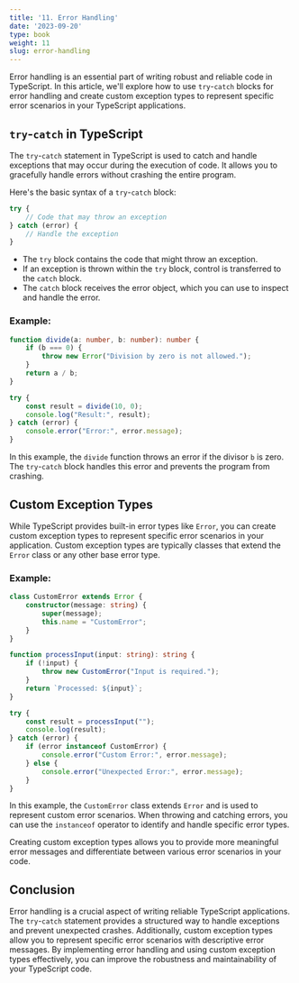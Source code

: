 ```yaml
---
title: '11. Error Handling' 
date: '2023-09-20'
type: book
weight: 11
slug: error-handling
---
```


Error handling is an essential part of writing robust and reliable code in TypeScript. In this article, we'll explore how to use `try`-`catch` blocks for error handling and create custom exception types to represent specific error scenarios in your TypeScript applications.

## `try`-`catch` in TypeScript

The `try`-`catch` statement in TypeScript is used to catch and handle exceptions that may occur during the execution of code. It allows you to gracefully handle errors without crashing the entire program.

Here's the basic syntax of a `try`-`catch` block:

```typescript
try {
    // Code that may throw an exception
} catch (error) {
    // Handle the exception
}
```

- The `try` block contains the code that might throw an exception.
- If an exception is thrown within the `try` block, control is transferred to the `catch` block.
- The `catch` block receives the error object, which you can use to inspect and handle the error.

### Example:

```typescript
function divide(a: number, b: number): number {
    if (b === 0) {
        throw new Error("Division by zero is not allowed.");
    }
    return a / b;
}

try {
    const result = divide(10, 0);
    console.log("Result:", result);
} catch (error) {
    console.error("Error:", error.message);
}
```

In this example, the `divide` function throws an error if the divisor `b` is zero. The `try`-`catch` block handles this error and prevents the program from crashing.

## Custom Exception Types

While TypeScript provides built-in error types like `Error`, you can create custom exception types to represent specific error scenarios in your application. Custom exception types are typically classes that extend the `Error` class or any other base error type.

### Example:

```typescript
class CustomError extends Error {
    constructor(message: string) {
        super(message);
        this.name = "CustomError";
    }
}

function processInput(input: string): string {
    if (!input) {
        throw new CustomError("Input is required.");
    }
    return `Processed: ${input}`;
}

try {
    const result = processInput("");
    console.log(result);
} catch (error) {
    if (error instanceof CustomError) {
        console.error("Custom Error:", error.message);
    } else {
        console.error("Unexpected Error:", error.message);
    }
}
```

In this example, the `CustomError` class extends `Error` and is used to represent custom error scenarios. When throwing and catching errors, you can use the `instanceof` operator to identify and handle specific error types.

Creating custom exception types allows you to provide more meaningful error messages and differentiate between various error scenarios in your code.

## Conclusion

Error handling is a crucial aspect of writing reliable TypeScript applications. The `try`-`catch` statement provides a structured way to handle exceptions and prevent unexpected crashes. Additionally, custom exception types allow you to represent specific error scenarios with descriptive error messages. By implementing error handling and using custom exception types effectively, you can improve the robustness and maintainability of your TypeScript code.
